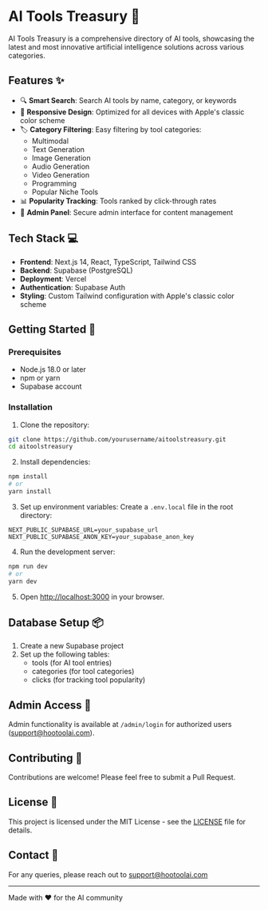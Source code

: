 # AI Tools Treasury 🚀

AI Tools Treasury is a comprehensive directory of AI tools, showcasing the latest and most innovative artificial intelligence solutions across various categories.

## Features ✨

- 🔍 **Smart Search**: Search AI tools by name, category, or keywords
- 📱 **Responsive Design**: Optimized for all devices with Apple's classic color scheme
- 🏷️ **Category Filtering**: Easy filtering by tool categories:
  - Multimodal
  - Text Generation
  - Image Generation
  - Audio Generation
  - Video Generation
  - Programming
  - Popular Niche Tools
- 📊 **Popularity Tracking**: Tools ranked by click-through rates
- 🔐 **Admin Panel**: Secure admin interface for content management

## Tech Stack 💻

- **Frontend**: Next.js 14, React, TypeScript, Tailwind CSS
- **Backend**: Supabase (PostgreSQL)
- **Deployment**: Vercel
- **Authentication**: Supabase Auth
- **Styling**: Custom Tailwind configuration with Apple's classic color scheme

## Getting Started 🌟

### Prerequisites

- Node.js 18.0 or later
- npm or yarn
- Supabase account

### Installation

1. Clone the repository:
```bash
git clone https://github.com/yourusername/aitoolstreasury.git
cd aitoolstreasury
```

2. Install dependencies:
```bash
npm install
# or
yarn install
```

3. Set up environment variables:
Create a `.env.local` file in the root directory:
```env
NEXT_PUBLIC_SUPABASE_URL=your_supabase_url
NEXT_PUBLIC_SUPABASE_ANON_KEY=your_supabase_anon_key
```

4. Run the development server:
```bash
npm run dev
# or
yarn dev
```

5. Open [http://localhost:3000](http://localhost:3000) in your browser.

## Database Setup 📦

1. Create a new Supabase project
2. Set up the following tables:
   - tools (for AI tool entries)
   - categories (for tool categories)
   - clicks (for tracking tool popularity)

## Admin Access 👑

Admin functionality is available at `/admin/login` for authorized users (support@hootoolai.com).

## Contributing 🤝

Contributions are welcome! Please feel free to submit a Pull Request.

## License 📄

This project is licensed under the MIT License - see the [LICENSE](LICENSE) file for details.

## Contact 📧

For any queries, please reach out to support@hootoolai.com

---

Made with ❤️ for the AI community
